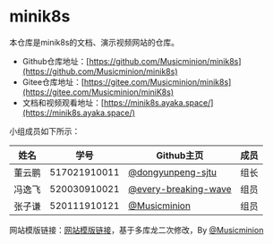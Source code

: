 # minik8s

本仓库是minik8s的文档、演示视频网站的仓库。

- Github仓库地址：[https://github.com/Musicminion/minik8s](https://github.com/Musicminion/minik8s)
- Gitee仓库地址：[https://gitee.com/Musicminion/minik8s](https://gitee.com/Musicminion/miniK8s)
- 文档和视频观看地址：[https://minik8s.ayaka.space/](https://minik8s.ayaka.space/)

小组成员如下所示：

| 姓名   | 学号         | Github主页                  | 成员 |
| ------ | ------------ | --------------------- | ---- |
| 董云鹏 | 517021910011 | [@dongyunpeng-sjtu](https://github.com/dongyunpeng-sjtu) | 组长 |
| 冯逸飞   | 520030910021 | [@every-breaking-wave](https://github.com/every-breaking-wave)   | 组员 |
| 张子谦 | 520111910121 | [@Musicminion](https://github.com/Musicminion)   | 组员 |

网站模版链接：[网站模版链接](https://github.com/ayaka-notes/template-notes)，基于多库龙二次修改，By [@Musicminion](https://github.com/Musicminion)